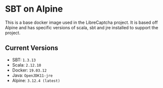 # SBT on Alpine

This is a base docker image used in the LibreCaptcha project. 
It is based off Alpine and has specific versions of scala, sbt and jre installed to support the project.

## Current Versions

* SBT: `1.3.13`
* Scala: `2.12.10`
* Docker: `19.03.12`
* Java: `OpenJDK11-jre`
* Alpine: `3.12.4 (latest)`